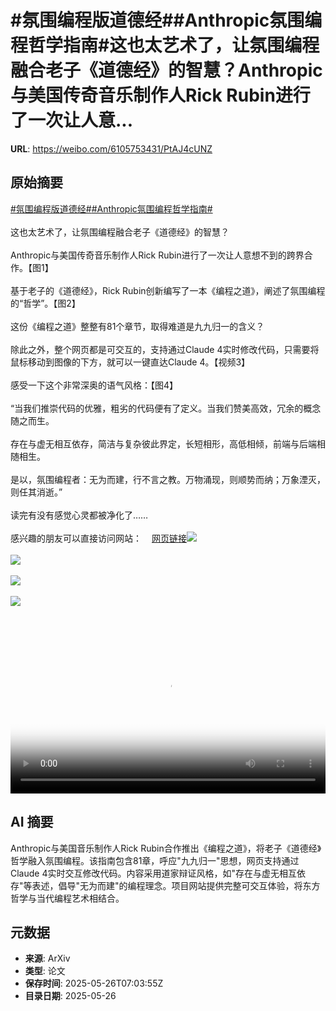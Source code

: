 # #氛围编程版道德经##Anthropic氛围编程哲学指南#这也太艺术了，让氛围编程融合老子《道德经》的智慧？Anthropic与美国传奇音乐制作人Rick Rubin进行了一次让人意...

**URL**: https://weibo.com/6105753431/PtAJ4cUNZ

## 原始摘要

<a href="https://m.weibo.cn/search?containerid=231522type%3D1%26t%3D10%26q%3D%23%E6%B0%9B%E5%9B%B4%E7%BC%96%E7%A8%8B%E7%89%88%E9%81%93%E5%BE%B7%E7%BB%8F%23&amp;extparam=%23%E6%B0%9B%E5%9B%B4%E7%BC%96%E7%A8%8B%E7%89%88%E9%81%93%E5%BE%B7%E7%BB%8F%23" data-hide=""><span class="surl-text">#氛围编程版道德经#</span></a><a href="https://m.weibo.cn/search?containerid=231522type%3D1%26t%3D10%26q%3D%23Anthropic%E6%B0%9B%E5%9B%B4%E7%BC%96%E7%A8%8B%E5%93%B2%E5%AD%A6%E6%8C%87%E5%8D%97%23&amp;extparam=%23Anthropic%E6%B0%9B%E5%9B%B4%E7%BC%96%E7%A8%8B%E5%93%B2%E5%AD%A6%E6%8C%87%E5%8D%97%23" data-hide=""><span class="surl-text">#Anthropic氛围编程哲学指南#</span></a><br><br>这也太艺术了，让氛围编程融合老子《道德经》的智慧？<br><br>Anthropic与美国传奇音乐制作人Rick Rubin进行了一次让人意想不到的跨界合作。【图1】<br><br>基于老子的《道德经》，Rick Rubin创新编写了一本《编程之道》，阐述了氛围编程的“哲学”。【图2】<br><br>这份《编程之道》整整有81个章节，取得难道是九九归一的含义？<br><br>除此之外，整个网页都是可交互的，支持通过Claude 4实时修改代码，只需要将鼠标移动到图像的下方，就可以一键直达Claude 4。【视频3】<br><br>感受一下这个非常深奥的语气风格：【图4】<br><br>“当我们推崇代码的优雅，粗劣的代码便有了定义。当我们赞美高效，冗余的概念随之而生。<br><br>存在与虚无相互依存，简洁与复杂彼此界定，长短相形，高低相倾，前端与后端相随相生。<br><br>是以，氛围编程者：无为而建，行不言之教。万物涌现，则顺势而纳；万象湮灭，则任其消逝。”<br><br>读完有没有感觉心灵都被净化了……<br><br>感兴趣的朋友可以直接访问网站：<a href="https://weibo.cn/sinaurl?u=https%3A%2F%2Fwww.thewayofcode.com%2F" data-hide=""><span class="url-icon"><img style="width: 1rem;height: 1rem" src="https://h5.sinaimg.cn/upload/2015/09/25/3/timeline_card_small_web_default.png" referrerpolicy="no-referrer"></span><span class="surl-text">网页链接</span></a><img style="" src="https://tvax3.sinaimg.cn/large/006Fd7o3gy1i1srw3mg0uj30zk0kbgvz.jpg" referrerpolicy="no-referrer"><br><br><img style="" src="https://tvax4.sinaimg.cn/large/006Fd7o3gy1i1srw55io9j30v40zkwik.jpg" referrerpolicy="no-referrer"><br><br><img style="" src="https://tvax3.sinaimg.cn/large/006Fd7o3ly1i1srx40xtkj318y0u0gme.jpg" referrerpolicy="no-referrer"><br><br><img style="" src="https://tvax1.sinaimg.cn/large/006Fd7o3gy1i1srwf18nfj30zk0i2q7a.jpg" referrerpolicy="no-referrer"><br><br><br clear="both"><div style="clear: both"></div><video controls="controls" poster="https://tvax2.sinaimg.cn/orj480/006Fd7o3ly1i1srx43ebcj318y0u0gme.jpg" style="width: 100%"><source src="https://f.video.weibocdn.com/o0/wxu4HlAClx08oxJ5yY2k010412009oD20E010.mp4?label=mp4_720p&amp;template=1076x720.25.0&amp;ori=0&amp;ps=1CwnkDw1GXwCQx&amp;Expires=1748246543&amp;ssig=ZhhHP30Nqf&amp;KID=unistore,video"><source src="https://f.video.weibocdn.com/o0/HHdC4bOelx08oxJ5uQGs010412004CNv0E010.mp4?label=mp4_hd&amp;template=716x480.25.0&amp;ori=0&amp;ps=1CwnkDw1GXwCQx&amp;Expires=1748246543&amp;ssig=6Nn17cGQ96&amp;KID=unistore,video"><source src="https://f.video.weibocdn.com/o0/lS0kFXHvlx08oxJ5HEQ0010412002soB0E010.mp4?label=mp4_ld&amp;template=536x360.25.0&amp;ori=0&amp;ps=1CwnkDw1GXwCQx&amp;Expires=1748246543&amp;ssig=5ceiM1NLYH&amp;KID=unistore,video"><p>视频无法显示，请前往<a href="https://video.weibo.com/show?fid=1034%3A5170526667341848" target="_blank" rel="noopener noreferrer">微博视频</a>观看。</p></video>

## AI 摘要

Anthropic与美国音乐制作人Rick Rubin合作推出《编程之道》，将老子《道德经》哲学融入氛围编程。该指南包含81章，呼应"九九归一"思想，网页支持通过Claude 4实时交互修改代码。内容采用道家辩证风格，如"存在与虚无相互依存"等表述，倡导"无为而建"的编程理念。项目网站提供完整可交互体验，将东方哲学与当代编程艺术相结合。

## 元数据

- **来源**: ArXiv
- **类型**: 论文
- **保存时间**: 2025-05-26T07:03:55Z
- **目录日期**: 2025-05-26
